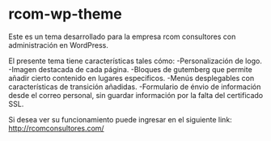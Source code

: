 # rcom-wp-theme

Este es un tema desarrollado para la empresa rcom consultores con administración en WordPress.

El presente tema tiene características tales cómo:
-Personalización de logo.
-Imagen destacada de cada página.
-Bloques de gutemberg que permite añadir cierto contenido en lugares especificos.
-Menús desplegables con características de transición añadidas.
-Formulario de énvio de información desde el correo personal, sin guardar información por la falta del certificado SSL.

Si desea ver su funcionamiento puede ingresar en el siguiente link: http://rcomconsultores.com/
